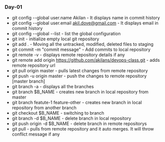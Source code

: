 ### Day-01
* git config --global user.name Akilan - It displays name in commit history
* git config --global user.email akil.dove@gmail.com - It displays email in commit history
* git config --global --list - list the global configuration
* git init - initialize empty local git repository
* git add . - Moving all the untracked, modified, deleted files to staging
* git commit -m "commit message" - Add commits to local repository
* git remote -v - displays remote repository details if any
* git remote add origin https://github.com/akilans/devops-class.git - adds remote repository url
* git pull origin master - pulls latest changes from remote repository
* git push -u origin master - push the changes to remote repository [master branch]
* git branch -a - displays all the branches
* git branch $B_NAME - creates new branch in local repository from master
* git branch featute-1 feature-other - creates new branch in local repository from another branch
* git checkout $B_NAME - switching to branch
* git branch -d $B_NAME - delete branch in local repository
* git push origin -d $B_NAME - delete branch in remote repositorys
* git pull - pulls from remote repository and it auto merges. It will throw conflict message if any
